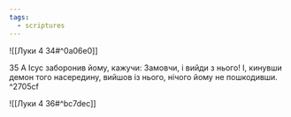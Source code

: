 ```yaml
---
tags:
  - scriptures
---
```


![[Луки 4 34#^0a06e0]]

35 А Ісус заборонив йому, кажучи: Замовчи, і вийди з нього! І, кинувши демон того насередину, вийшов із нього, нічого йому не пошкодивши. ^2705cf

![[Луки 4 36#^bc7dec]]